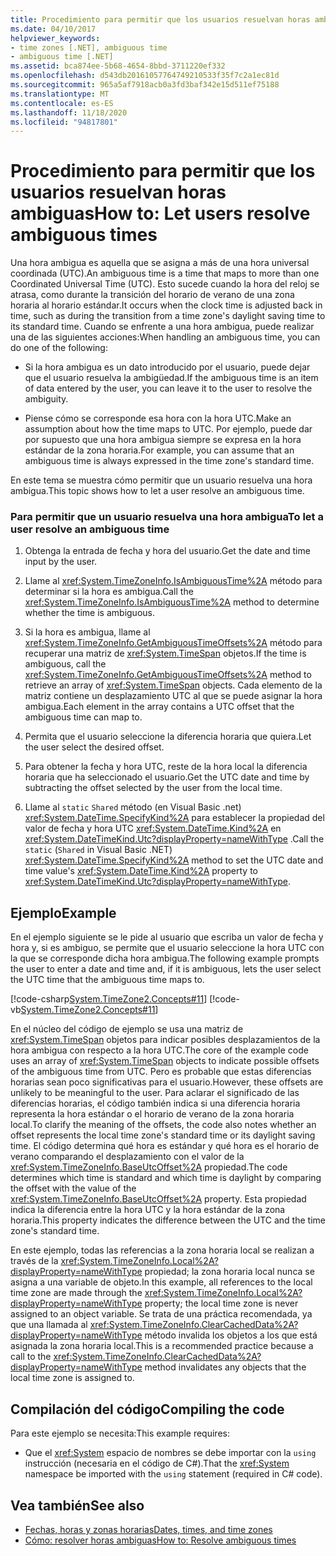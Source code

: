 ```yaml
---
title: Procedimiento para permitir que los usuarios resuelvan horas ambiguas
ms.date: 04/10/2017
helpviewer_keywords:
- time zones [.NET], ambiguous time
- ambiguous time [.NET]
ms.assetid: bca874ee-5b68-4654-8bbd-3711220ef332
ms.openlocfilehash: d543db20161057764749210533f35f7c2a1ec81d
ms.sourcegitcommit: 965a5af7918acb0a3fd3baf342e15d511ef75188
ms.translationtype: MT
ms.contentlocale: es-ES
ms.lasthandoff: 11/18/2020
ms.locfileid: "94817801"
---
```

# <a name="how-to-let-users-resolve-ambiguous-times"></a><span data-ttu-id="66525-102">Procedimiento para permitir que los usuarios resuelvan horas ambiguas</span><span class="sxs-lookup"><span data-stu-id="66525-102">How to: Let users resolve ambiguous times</span></span>

<span data-ttu-id="66525-103">Una hora ambigua es aquella que se asigna a más de una hora universal coordinada (UTC).</span><span class="sxs-lookup"><span data-stu-id="66525-103">An ambiguous time is a time that maps to more than one Coordinated Universal Time (UTC).</span></span> <span data-ttu-id="66525-104">Esto sucede cuando la hora del reloj se atrasa, como durante la transición del horario de verano de una zona horaria al horario estándar.</span><span class="sxs-lookup"><span data-stu-id="66525-104">It occurs when the clock time is adjusted back in time, such as during the transition from a time zone's daylight saving time to its standard time.</span></span> <span data-ttu-id="66525-105">Cuando se enfrente a una hora ambigua, puede realizar una de las siguientes acciones:</span><span class="sxs-lookup"><span data-stu-id="66525-105">When handling an ambiguous time, you can do one of the following:</span></span>

- <span data-ttu-id="66525-106">Si la hora ambigua es un dato introducido por el usuario, puede dejar que el usuario resuelva la ambigüedad.</span><span class="sxs-lookup"><span data-stu-id="66525-106">If the ambiguous time is an item of data entered by the user, you can leave it to the user to resolve the ambiguity.</span></span>

- <span data-ttu-id="66525-107">Piense cómo se corresponde esa hora con la hora UTC.</span><span class="sxs-lookup"><span data-stu-id="66525-107">Make an assumption about how the time maps to UTC.</span></span> <span data-ttu-id="66525-108">Por ejemplo, puede dar por supuesto que una hora ambigua siempre se expresa en la hora estándar de la zona horaria.</span><span class="sxs-lookup"><span data-stu-id="66525-108">For example, you can assume that an ambiguous time is always expressed in the time zone's standard time.</span></span>

<span data-ttu-id="66525-109">En este tema se muestra cómo permitir que un usuario resuelva una hora ambigua.</span><span class="sxs-lookup"><span data-stu-id="66525-109">This topic shows how to let a user resolve an ambiguous time.</span></span>

### <a name="to-let-a-user-resolve-an-ambiguous-time"></a><span data-ttu-id="66525-110">Para permitir que un usuario resuelva una hora ambigua</span><span class="sxs-lookup"><span data-stu-id="66525-110">To let a user resolve an ambiguous time</span></span>

1. <span data-ttu-id="66525-111">Obtenga la entrada de fecha y hora del usuario.</span><span class="sxs-lookup"><span data-stu-id="66525-111">Get the date and time input by the user.</span></span>

2. <span data-ttu-id="66525-112">Llame al <xref:System.TimeZoneInfo.IsAmbiguousTime%2A> método para determinar si la hora es ambigua.</span><span class="sxs-lookup"><span data-stu-id="66525-112">Call the <xref:System.TimeZoneInfo.IsAmbiguousTime%2A> method to determine whether the time is ambiguous.</span></span>

3. <span data-ttu-id="66525-113">Si la hora es ambigua, llame al <xref:System.TimeZoneInfo.GetAmbiguousTimeOffsets%2A> método para recuperar una matriz de <xref:System.TimeSpan> objetos.</span><span class="sxs-lookup"><span data-stu-id="66525-113">If the time is ambiguous, call the <xref:System.TimeZoneInfo.GetAmbiguousTimeOffsets%2A> method to retrieve an array of <xref:System.TimeSpan> objects.</span></span> <span data-ttu-id="66525-114">Cada elemento de la matriz contiene un desplazamiento UTC al que se puede asignar la hora ambigua.</span><span class="sxs-lookup"><span data-stu-id="66525-114">Each element in the array contains a UTC offset that the ambiguous time can map to.</span></span>

4. <span data-ttu-id="66525-115">Permita que el usuario seleccione la diferencia horaria que quiera.</span><span class="sxs-lookup"><span data-stu-id="66525-115">Let the user select the desired offset.</span></span>

5. <span data-ttu-id="66525-116">Para obtener la fecha y hora UTC, reste de la hora local la diferencia horaria que ha seleccionado el usuario.</span><span class="sxs-lookup"><span data-stu-id="66525-116">Get the UTC date and time by subtracting the offset selected by the user from the local time.</span></span>

6. <span data-ttu-id="66525-117">Llame al `static` `Shared` método (en Visual Basic .net) <xref:System.DateTime.SpecifyKind%2A> para establecer la propiedad del valor de fecha y hora UTC <xref:System.DateTime.Kind%2A> en <xref:System.DateTimeKind.Utc?displayProperty=nameWithType> .</span><span class="sxs-lookup"><span data-stu-id="66525-117">Call the `static` (`Shared` in Visual Basic .NET) <xref:System.DateTime.SpecifyKind%2A> method to set the UTC date and time value's <xref:System.DateTime.Kind%2A> property to <xref:System.DateTimeKind.Utc?displayProperty=nameWithType>.</span></span>

## <a name="example"></a><span data-ttu-id="66525-118">Ejemplo</span><span class="sxs-lookup"><span data-stu-id="66525-118">Example</span></span>

<span data-ttu-id="66525-119">En el ejemplo siguiente se le pide al usuario que escriba un valor de fecha y hora y, si es ambiguo, se permite que el usuario seleccione la hora UTC con la que se corresponde dicha hora ambigua.</span><span class="sxs-lookup"><span data-stu-id="66525-119">The following example prompts the user to enter a date and time and, if it is ambiguous, lets the user select the UTC time that the ambiguous time maps to.</span></span>

[!code-csharp[System.TimeZone2.Concepts#11](../../../samples/snippets/csharp/VS_Snippets_CLR_System/system.TimeZone2.Concepts/CS/TimeZone2Concepts.cs#11)]
[!code-vb[System.TimeZone2.Concepts#11](../../../samples/snippets/visualbasic/VS_Snippets_CLR_System/system.TimeZone2.Concepts/VB/TimeZone2Concepts.vb#11)]

<span data-ttu-id="66525-120">En el núcleo del código de ejemplo se usa una matriz de <xref:System.TimeSpan> objetos para indicar posibles desplazamientos de la hora ambigua con respecto a la hora UTC.</span><span class="sxs-lookup"><span data-stu-id="66525-120">The core of the example code uses an array of <xref:System.TimeSpan> objects to indicate possible offsets of the ambiguous time from UTC.</span></span> <span data-ttu-id="66525-121">Pero es probable que estas diferencias horarias sean poco significativas para el usuario.</span><span class="sxs-lookup"><span data-stu-id="66525-121">However, these offsets are unlikely to be meaningful to the user.</span></span> <span data-ttu-id="66525-122">Para aclarar el significado de las diferencias horarias, el código también indica si una diferencia horaria representa la hora estándar o el horario de verano de la zona horaria local.</span><span class="sxs-lookup"><span data-stu-id="66525-122">To clarify the meaning of the offsets, the code also notes whether an offset represents the local time zone's standard time or its daylight saving time.</span></span> <span data-ttu-id="66525-123">El código determina qué hora es estándar y qué hora es el horario de verano comparando el desplazamiento con el valor de la <xref:System.TimeZoneInfo.BaseUtcOffset%2A> propiedad.</span><span class="sxs-lookup"><span data-stu-id="66525-123">The code determines which time is standard and which time is daylight by comparing the offset with the value of the <xref:System.TimeZoneInfo.BaseUtcOffset%2A> property.</span></span> <span data-ttu-id="66525-124">Esta propiedad indica la diferencia entre la hora UTC y la hora estándar de la zona horaria.</span><span class="sxs-lookup"><span data-stu-id="66525-124">This property indicates the difference between the UTC and the time zone's standard time.</span></span>

<span data-ttu-id="66525-125">En este ejemplo, todas las referencias a la zona horaria local se realizan a través de la <xref:System.TimeZoneInfo.Local%2A?displayProperty=nameWithType> propiedad; la zona horaria local nunca se asigna a una variable de objeto.</span><span class="sxs-lookup"><span data-stu-id="66525-125">In this example, all references to the local time zone are made through the <xref:System.TimeZoneInfo.Local%2A?displayProperty=nameWithType> property; the local time zone is never assigned to an object variable.</span></span> <span data-ttu-id="66525-126">Se trata de una práctica recomendada, ya que una llamada al <xref:System.TimeZoneInfo.ClearCachedData%2A?displayProperty=nameWithType> método invalida los objetos a los que está asignada la zona horaria local.</span><span class="sxs-lookup"><span data-stu-id="66525-126">This is a recommended practice because a call to the <xref:System.TimeZoneInfo.ClearCachedData%2A?displayProperty=nameWithType> method invalidates any objects that the local time zone is assigned to.</span></span>

## <a name="compiling-the-code"></a><span data-ttu-id="66525-127">Compilación del código</span><span class="sxs-lookup"><span data-stu-id="66525-127">Compiling the code</span></span>

<span data-ttu-id="66525-128">Para este ejemplo se necesita:</span><span class="sxs-lookup"><span data-stu-id="66525-128">This example requires:</span></span>

- <span data-ttu-id="66525-129">Que el <xref:System> espacio de nombres se debe importar con la `using` instrucción (necesaria en el código de C#).</span><span class="sxs-lookup"><span data-stu-id="66525-129">That the <xref:System> namespace be imported with the `using` statement (required in C# code).</span></span>

## <a name="see-also"></a><span data-ttu-id="66525-130">Vea también</span><span class="sxs-lookup"><span data-stu-id="66525-130">See also</span></span>

- [<span data-ttu-id="66525-131">Fechas, horas y zonas horarias</span><span class="sxs-lookup"><span data-stu-id="66525-131">Dates, times, and time zones</span></span>](index.md)
- [<span data-ttu-id="66525-132">Cómo: resolver horas ambiguas</span><span class="sxs-lookup"><span data-stu-id="66525-132">How to: Resolve ambiguous times</span></span>](resolve-ambiguous-times.md)
